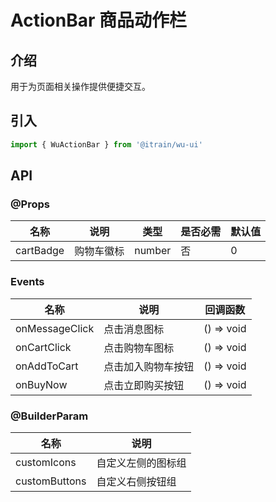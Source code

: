 # ActionBar 商品动作栏

## 介绍

用于为页面相关操作提供便捷交互。

## 引入

```typescript
import { WuActionBar } from '@itrain/wu-ui'
```

## API

### @Props

| 名称      | 说明       | 类型   | 是否必需 | 默认值 |
| --------- | ---------- | ------ | -------- | ------ |
| cartBadge | 购物车徽标 | number | 否       | 0      |

### Events

| 名称           | 说明               | 回调函数   |
| -------------- | ------------------ | ---------- |
| onMessageClick | 点击消息图标       | () => void |
| onCartClick    | 点击购物车图标     | () => void |
| onAddToCart    | 点击加入购物车按钮 | () => void |
| onBuyNow       | 点击立即购买按钮   | () => void |

### @BuilderParam

| 名称          | 说明               |
| ------------- | ------------------ |
| customIcons   | 自定义左侧的图标组 |
| customButtons | 自定义右侧按钮组   |

